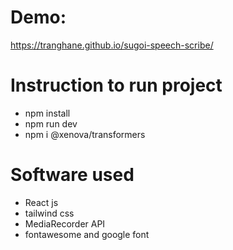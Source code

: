 # Demo:
https://tranghane.github.io/sugoi-speech-scribe/

# Instruction to run project
- npm install
- npm run dev
- npm i @xenova/transformers

# Software used
- React js
- tailwind css
- MediaRecorder API
- fontawesome and google font
